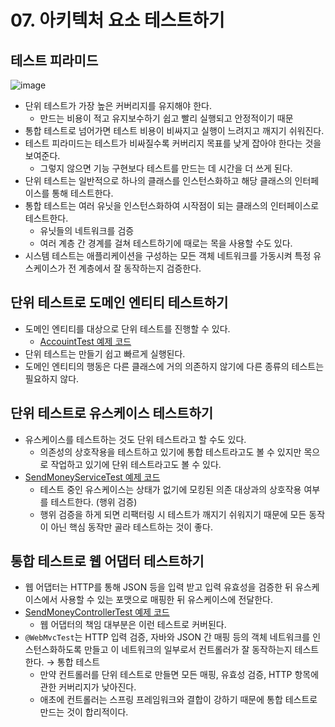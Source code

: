 # 07. 아키텍처 요소 테스트하기

## 테스트 피라미드

![image](https://github.com/ldk980130/TIL/assets/78652144/3f602401-6538-4cbd-b656-c6da52c41c0a)

- 단위 테스트가 가장 높은 커버리지를 유지해야 한다.
    - 만드는 비용이 적고 유지보수하기 쉽고 빨리 실행되고 안정적이기 때문
- 통합 테스트로 넘어가면 테스트 비용이 비싸지고 실행이 느려지고 깨지기 쉬워진다.
- 테스트 피라미드는 테스트가 비싸질수록 커버리지 목표를 낮게 잡아야 한다는 것을 보여준다.
    - 그렇지 않으면 기능 구현보다 테스트를 만드는 데 시간을 더 쓰게 된다.
- 단위 테스트는 일반적으로 하나의 클래스를 인스턴스화하고 해당 클래스의 인터페이스를 통해 테스트한다.
- 통합 테스트는 여러 유닛을 인스턴스화하여 시작점이 되는 클래스의 인터페이스로 테스트한다.
    - 유닛들의 네트워크를 검증
    - 여러 계층 간 경계를 걸쳐 테스트하기에 때로는 목을 사용할 수도 있다.
- 시스템 테스트는 애플리케이션을 구성하는 모든 객체 네트워크를 가동시켜 특정 유스케이스가 전 계층에서 잘 동작하는지 검증한다.

## 단위 테스트로 도메인 엔티티 테스트하기

- 도메인 엔티티를 대상으로 단위 테스트를 진행할 수 있다.
    - [AccouintTest 예제 코드](https://github.com/ldk980130/clean-architecture-hands-on/blob/main/src/test/java/com/practice/cleanarichitecturehandson/buckpal/account/domain/AccountTest.java)
- 단위 테스트는 만들기 쉽고 빠르게 실행된다.
- 도메인 엔티티의 행동은 다른 클래스에 거의 의존하지 않기에 다른 종류의 테스트는 필요하지 않다.

## 단위 테스트로 유스케이스 테스트하기

- 유스케이스를 테스트하는 것도 단위 테스트라고 할 수도 있다.
    - 의존성의 상호작용을 테스트하고 있기에 통합 테스트라고도 볼 수 있지만 목으로 작업하고 있기에 단위 테스트라고도 볼 수 있다.
- [SendMoneyServiceTest 예제 코드](https://github.com/ldk980130/clean-architecture-hands-on/blob/main/src/test/java/com/practice/cleanarichitecturehandson/buckpal/account/application/service/SendMoneyServiceTest.java)
    - 테스트 중인 유스케이스는 상태가 없기에 모킹된 의존 대상과의 상호작용 여부를 테스트한다. (행위 검증)
    - 행위 검증을 하게 되면 리팩터링 시 테스트가 깨지기 쉬워지기 때문에 모든 동작이 아닌 핵심 동작만 골라 테스트하는 것이 좋다.

## 통합 테스트로 웹 어댑터 테스트하기

- 웹 어댑터는 HTTP를 통해 JSON 등을 입력 받고 입력 유효성을 검증한 뒤 유스케이스에서 사용할 수 있는 포맷으로 매핑한 뒤 유스케이스에 전달한다.
- [SendMoneyControllerTest 예제 코드](https://github.com/ldk980130/clean-architecture-hands-on/blob/main/src/test/java/com/practice/cleanarichitecturehandson/buckpal/account/adapter/in/web/SendMoneyControllerTest.java)
    - 웹 어댑터의 책임 대부분은 이런 테스트로 커버된다.
- `@WebMvcTest`는 HTTP 입력 검증, 자바와 JSON 간 매핑 등의 객체 네트워크를 인스턴스화하도록 만들고 이 네트워크의 일부로서 컨트롤러가 잘 동작하는지 테스트한다. → 통합 테스트
    - 만약 컨트롤러를 단위 테스트로 만들면 모든 매핑, 유효성 검증, HTTP 항목에 관한 커버리지가 낮아진다.
    - 애초에 컨트롤러는 스프링 프레임워크와 결합이 강하기 때문에 통합 테스트로 만드는 것이 합리적이다.
